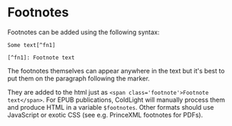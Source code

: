 # Footnotes

Footnotes can be added using the following syntax:

```
Some text[^fn1]

[^fn1]: Footnote text
```

The footnotes themselves can appear anywhere in the text but it's best to put them on the paragraph following the marker.

They are added to the html just as `<span class='footnote'>Footnote text</span>`. For EPUB publications, ColdLight will manually process them and produce HTML in a variable `$footnotes`. Other formats should use JavaScript or exotic CSS (see e.g. PrinceXML footnotes for PDFs).



